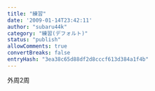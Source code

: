 ```yaml
---
title: "練習"
date: '2009-01-14T23:42:11'
author: "subaru44k"
category: "練習(デフォルト)"
status: "publish"
allowComments: true
convertBreaks: false
entryHash: "3ea38c65d88df2d8cccf613d384a1f4b"
---
```

外周2周
